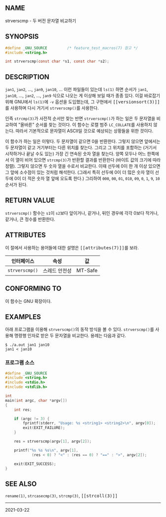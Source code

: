 ## NAME

strverscmp - 두 버전 문자열 비교하기

## SYNOPSIS

```c
#define _GNU_SOURCE         /* feature_test_macros(7) 참고 */
#include <string.h>

int strverscmp(const char *s1, const char *s2);
```

## DESCRIPTION

`jan1`, `jan2`, ..., `jan9`, `jan10`, ... 이런 파일들이 있는데 `ls(1)` 하면 순서가 `jan1`, `jan10`, ..., `jan2`, ..., `jan9` 식으로 나오는 게 이상해 보일 때가 종종 있다. 이걸 바로잡기 위해 GNU에서 `ls(1)`에 `-v` 옵션을 도입했는데, 그 구현에서 <tt>[[versionsort(3)]]</tt>를 사용하며 다시 거기서 `strverscmp()`를 사용한다.

인즉 `strcmp(3)`가 사전적 순서만 찾는 반면 `strverscmp()`가 하는 일은 두 문자열을 비교하여 "올바른" 순서를 찾는 것이다. 이 함수는 로캘 범주 `LC_COLLATE`를 사용하지 않는다. 따라서 기본적으로 문자열이 ASCII일 것으로 예상되는 상황들을 위한 것이다.

이 함수가 하는 일은 이렇다. 두 문자열이 같으면 0을 반환한다. 그렇지 않으면 앞에서는 두 문자열이 같고 거기부터는 다른 위치를 찾는다. 그리고 그 위치를 포함하는 (거기서 시작하거나 끝날 수도 있는) 가장 긴 연속된 숫자 열을 찾는다. 양쪽 모두나 어느 한쪽에서 이 열이 비어 있으면 `strcmp(3)`가 반환할 결과를 반환한다 (바이트 값의 크기에 따라 정렬). 그렇지 않으면 두 숫자 열을 수로서 비교한다. 이때 선두에 0이 한 개 이상 있으면 그 앞에 소수점이 있는 것처럼 해석한다. (그래서 특히 선두에 0이 더 많은 숫자 열이 선두에 0이 더 적은 숫자 열 앞에 오도록 한다.) 그리하여 `000`, `00`, `01`, `010`, `09`, `0`, `1`, `9`, `10` 순서가 된다.

## RETURN VALUE

`strverscmp()` 함수는 `s1`이 `s2`보다 앞이거나, 같거나, 뒤인 경우에 각각 0보다 작거나, 같거나, 큰 정수를 반환한다.

## ATTRIBUTES

이 절에서 사용하는 용어들에 대한 설명은 <tt>[[attributes(7)]]</tt>를 보라.

| 인터페이스 | 속성 | 값 |
| --- | --- | --- |
| `strverscmp()` | 스레드 안전성 | MT-Safe |

## CONFORMING TO

이 함수는 GNU 확장이다.

## EXAMPLES

아래 프로그램을 이용해 `strverscmp()`의 동작 방식을 볼 수 있다. `strverscmp()`를 사용해 명령행 인자로 받은 두 문자열을 비교한다. 용례는 다음과 같다.

```text
$ ./a.out jan1 jan10
jan1 < jan10
```

### 프로그램 소스

```c
#define _GNU_SOURCE
#include <string.h>
#include <stdio.h>
#include <stdlib.h>

int
main(int argc, char *argv[])
{
    int res;

    if (argc != 3) {
        fprintf(stderr, "Usage: %s <string1> <string2>\n", argv[0]);
        exit(EXIT_FAILURE);
    }

    res = strverscmp(argv[1], argv[2]);

    printf("%s %s %s\n", argv[1],
            (res < 0) ? "<" : (res == 0) ? "==" : ">", argv[2]);

    exit(EXIT_SUCCESS);
}
```

## SEE ALSO

`rename(1)`, `strcasecmp(3)`, `strcmp(3)`, <tt>[[strcoll(3)]]</tt>

----

2021-03-22

